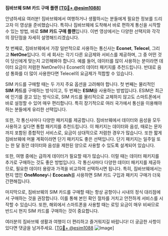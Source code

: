 **짐바브웨 SIM 카드 구매 플랜 [[TG💪+ @esim1088](https://t.me/s/esim1088)]**

안녕하세요 여러분! 짐바브웨에서 여행하거나 생활하시는 분들에게 필요한 정보를 드리고자 이 영상을 준비했습니다. 특히나 짐바브웨에 도착해서 바로 편하게 통신을 시작할 수 있는 방법, 바로 **SIM 카드 구매 플랜**입니다. 이번 영상에서는 다양한 선택지와 각각의 장단점을 자세히 설명해드리겠습니다.

첫 번째로, 짐바브웨에서 가장 일반적으로 사용하는 통신사는 **Econet**, **Telecel**, 그리고 **NetOne**입니다. 이 세 회사는 각기 다른 요금제와 서비스를 제공하며, 그 중 어떤 것이 당신에게 맞는지 고민해봐야 합니다. 예를 들어, 데이터를 많이 사용하는 분이라면 데이터 요금이 저렴한 NetOne이나 Econet의 데이터 패키지를 추천드립니다. 반대로 음성 통화를 더 많이 사용한다면 Telecel의 요금제가 적합할 수 있습니다.

SIM 카드를 구매할 때는 두 가지 주요 옵션을 고려해야 합니다. 첫 번째는 물리적인 **SIM 카드**를 구매하는 방식이고, 두 번째는 **ESIM**을 사용하는 방법입니다. ESIM은 최근에 인기를 끌고 있는 방식으로, SIM 카드를 물리적으로 교체하지 않고도 스마트폰에서 바로 설정할 수 있어 매우 편리합니다. 특히 장기적으로 여러 국가에서 통신을 이용해야 하는 분들에게 유리한 선택입니다.

또한, 각 통신사마다 다양한 패키지를 제공합니다. 짐바브웨에서 데이터와 음성을 모두 사용하고 싶다면 통합 패키지를 추천드립니다. 이 패키지는 데이터와 음성, 때로는 문자까지 포함된 종합적인 서비스로, 요금이 상대적으로 저렴한 경우가 많습니다. 또한 짧게 짐바브웨에 머물 계획이라면 단기 패키지도 좋은 선택입니다. 단기 패키지는 일주일 또는 한 달 동안 데이터와 음성을 제한된 양으로 사용할 수 있도록 설계되어 있습니다.

또한, 여행 중에는 급하게 데이터가 필요할 때가 많습니다. 이럴 때는 데이터 패키지를 추가로 구매하는 것도 좋은 방법입니다. 각 통신사마다 다양한 데이터 패키지를 제공하므로, 필요한 데이터 용량과 가격을 비교하여 선택하시면 됩니다. 특히, 짐바브웨에서는 현지 앱인 **OneMoney**나 **Ecocash**를 사용하면 SIM 카드 구입과 패키지 구매가 더욱 간편해집니다.

마지막으로, 짐바브웨의 SIM 카드를 구매할 때는 항상 공항이나 시내의 정식 대리점에서 구매하는 것을 권장합니다. 이를 통해 본인 확인 절차를 거치고 안전하게 서비스를 시작할 수 있습니다. 또한, 해외에서 스마트폰을 사용할 때는 로밍 요금이 매우 비싸므로 반드시 현지 SIM 카드를 구매하는 것이 중요합니다.

여러분의 짐바브웨 생활과 여행이 더 편리하고 즐거워지길 바랍니다! 더 궁금한 사항이 있다면 댓글을 남겨주세요. [[TG💪+ @esim1088](https://t.me/s/esim1088) ![Image](https://i.postimg.cc/Y0z9fWf4/image.png)]